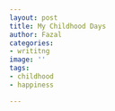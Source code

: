 ```yaml
---
layout: post
title: My Childhood Days
author: Fazal
categories:
- writitng
image: ''
tags:
- childhood
- happiness

---
```

